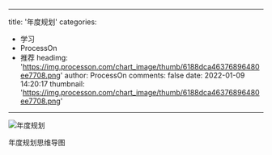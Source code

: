 
---
title: '年度规划'
categories: 
 - 学习
 - ProcessOn
 - 推荐
headimg: 'https://img.processon.com/chart_image/thumb/6188dca46376896480ee7708.png'
author: ProcessOn
comments: false
date: 2022-01-09 14:20:17
thumbnail: 'https://img.processon.com/chart_image/thumb/6188dca46376896480ee7708.png'
---

<div>   
<img class="thumb" alt="年度规划" src="https://img.processon.com/chart_image/thumb/6188dca46376896480ee7708.png" referrerpolicy="no-referrer">
<p>年度规划思维导图</p>  
</div>
            